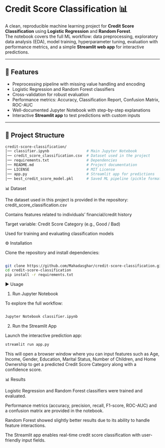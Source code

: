 # Credit Score Classification 📊

A clean, reproducible machine learning project for **Credit Score Classification** using **Logistic Regression** and **Random Forest**.  
The notebook covers the full ML workflow: data preprocessing, exploratory data analysis (EDA), model training, hyperparameter tuning, evaluation with performance metrics, and a simple **Streamlit web app** for interactive predictions.

---

## 🚀 Features
- Preprocessing pipeline with missing value handling and encoding  
- Logistic Regression and Random Forest classifiers  
- Cross-validation for robust evaluation  
- Performance metrics: Accuracy, Classification Report, Confusion Matrix, ROC-AUC  
- Well-documented Jupyter Notebook with step-by-step explanations  
- Interactive **Streamlit app** to test predictions with custom inputs  

---

## 📂 Project Structure
```bash
credit-score-classification/
│── classifier.ipynb                 # Main Jupyter Notebook
│── credit_score_classification.csv  # Dataset used in the project
│── requirements.txt                 # Dependencies
│── README.md                        # Project documentation
│── LICENSE                          # MIT License
│── app.py                           # Streamlit app for predictions
│── best_credit_score_model.pkl      # Saved ML pipeline (pickle format)
```

📊 Dataset

The dataset used in this project is provided in the repository:
credit_score_classification.csv

Contains features related to individuals’ financial/credit history

Target variable: Credit Score Category (e.g., Good / Bad)

Used for training and evaluating classification models

⚙️ Installation

Clone the repository and install dependencies:
```bash

git clone https://github.com/Mahadasghar/credit-score-classification.git
cd credit-score-classification
pip install -r requirements.txt
```
▶️ Usage
1. Run Jupyter Notebook

To explore the full workflow:
```bash

Jupyter Notebook classifier.ipynb
```
2. Run the Streamlit App

Launch the interactive prediction app:
```bash
streamlit run app.py
```

This will open a browser window where you can input features such as Age, Income, Gender, Education, Marital Status, Number of Children, and Home Ownership to get a predicted Credit Score Category along with a confidence score.

📊 Results

Logistic Regression and Random Forest classifiers were trained and evaluated.

Performance metrics (accuracy, precision, recall, F1-score, ROC-AUC) and a confusion matrix are provided in the notebook.

Random Forest showed slightly better results due to its ability to handle feature interactions.

The Streamlit app enables real-time credit score classification with user-friendly input fields.
